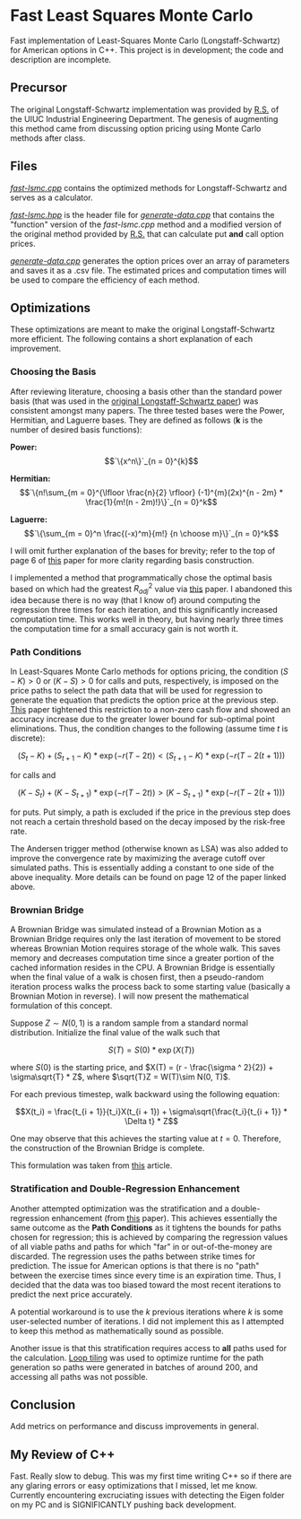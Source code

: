 # Fast Least Squares Monte Carlo
Fast implementation of Least-Squares Monte Carlo (Longstaff-Schwartz) for American options in C++. This project is in development; the code and description are incomplete.

## Precursor

The original Longstaff-Schwartz implementation was provided by [R.S.](https://rsree.ise.illinois.edu/Prof._R.S._Sreenivas_%28Main%29.html) of the UIUC Industrial Engineering Department. The genesis of augmenting this method came from discussing option pricing using Monte Carlo methods after class.

## Files
[*fast-lsmc.cpp*](https://github.com/colalb1/Fast-Least-Squares-Monte-Carlo/blob/main/fast-lsmc.cpp) contains the optimized methods for Longstaff-Schwartz and serves as a calculator.

[*fast-lsmc.hpp*](https://github.com/colalb1/Fast-Least-Squares-Monte-Carlo/blob/main/fast-lsmc.hpp) is the header file for [*generate-data.cpp*](https://github.com/colalb1/Fast-Least-Squares-Monte-Carlo/blob/main/generate-data.cpp) that contains the "function" version of the *fast-lsmc.cpp* method and a modified version of the original method provided by [R.S.](https://rsree.ise.illinois.edu/Prof._R.S._Sreenivas_%28Main%29.html) that can calculate put **and** call option prices.

[*generate-data.cpp*](https://github.com/colalb1/Fast-Least-Squares-Monte-Carlo/blob/main/generate-data.cpp) generates the option prices over an array of parameters and saves it as a .csv file. The estimated prices and computation times will be used to compare the efficiency of each method.

## Optimizations

These optimizations are meant to make the original Longstaff-Schwartz more efficient. The following contains a short explanation of each improvement.

### Choosing the Basis

After reviewing literature, choosing a basis other than the standard power basis (that was used in the [original Longstaff-Schwartz paper](https://people.math.ethz.ch/~hjfurrer/teaching/LongstaffSchwartzAmericanOptionsLeastSquareMonteCarlo.pdf)) was consistent amongst many papers. The three tested bases were the Power, Hermitian, and Laguerre bases. They are defined as follows (**k** is the number of desired basis functions):

**Power:** $$`\{x^n\}`_{n = 0}^{k}$$

**Hermitian:** $$`\{n!\sum_{m = 0}^{\lfloor \frac{n}{2} \rfloor} (-1)^{m}(2x)^{n - 2m} * \frac{1}{m!(n - 2m)!}\}`_{n = 0}^k$$

**Laguerre:** $$`\{\sum_{m = 0}^n \frac{(-x)^m}{m!} {n \choose m}\}`_{n = 0}^k$$

I will omit further explanation of the bases for brevity; refer to the top of page 6 of [this](https://jfin-swufe.springeropen.com/articles/10.1186/s40854-015-0019-0) paper for more clarity regarding basis construction.

I implemented a method that programmatically chose the optimal basis based on which had the greatest $R^2_{adj}$ value via [this](https://www.sciencedirect.com/science/article/pii/S0165188913000493) paper. I abandoned this idea because there is no way (that I know of) around computing the regression three times for each iteration, and this significantly increased computation time. This works well in theory, but having nearly three times the computation time for a small accuracy gain is not worth it.

### Path Conditions

In Least-Squares Monte Carlo methods for options pricing, the condition $(S - K) > 0$ or $(K - S) > 0$ for calls and puts, respectively, is imposed on the price paths to select the path data that will be used for regression to generate the equation that predicts the option price at the previous step. [This](https://www.sciencedirect.com/science/article/pii/S0165188913000493) paper tightened this restriction to a non-zero cash flow and showed an accuracy increase due to the greater lower bound for sub-optimal point eliminations. Thus, the condition changes to the following (assume time $t$ is discrete):

$$(S_{t} - K) + (S_{t + 1} - K) * \exp(-r(T - 2t)) < (S_{t + 1} - K) * \exp(-r(T - 2(t + 1)))$$

for calls and

$$(K - S_{t}) + (K - S_{t + 1}) * \exp(-r(T - 2t)) > (K - S_{t + 1}) * \exp(-r(T - 2(t + 1)))$$

for puts. Put simply, a path is excluded if the price in the previous step does not reach a certain threshold based on the decay imposed by the risk-free rate.

The Andersen trigger method (otherwise known as LSA) was also added to improve the convergence rate by maximizing the average cutoff over simulated paths. This is essentially adding a constant to one side of the above inequality. More details can be found on page 12 of the paper linked above.

### Brownian Bridge 

A Brownian Bridge was simulated instead of a Brownian Motion as a Brownian Bridge requires only the last iteration of movement to be stored whereas Brownian Motion requires storage of the whole walk. This saves memory and decreases computation time since a greater portion of the cached information resides in the CPU. A Brownian Bridge is essentially when the final value of a walk is chosen first, then a pseudo-random iteration process walks the process back to some starting value (basically a Brownian Motion in reverse). I will now present the mathematical formulation of this concept.

Suppose $Z\sim N(0, 1)$ is a random sample from a standard normal distribution. Initialize the final value of the walk such that 

$$S(T) = S(0) * \exp(X(T))$$

where $S(0)$ is the starting price, and $X(T) = (r - \frac{\sigma ^ 2}{2}) + \sigma\sqrt{T} * Z$, where $\sqrt{T}Z = W(T)\sim N(0, T)$.

For each previous timestep, walk backward using the following equation:

$$X(t_i) = \frac{t_{i + 1}}{t_i}X(t_{i + 1}) + \sigma\sqrt{\frac{t_i}{t_{i + 1}} * \Delta t} * Z$$

One may observe that this achieves the starting value at $t = 0$. Therefore, the construction of the Brownian Bridge is complete.

This formulation was taken from [this](http://www.diva-portal.org/smash/get/diva2:818128/FULLTEXT01.pdf) article.


### Stratification and Double-Regression Enhancement

Another attempted optimization was the stratification and a double-regression enhancement (from [this](https://www.sciencedirect.com/science/article/pii/S0165188913000493) paper). This achieves essentially the same outcome as the **Path Conditions** as it tightens the bounds for paths chosen for regression; this is achieved by comparing the regression values of all viable paths and paths for which "far" in or out-of-the-money are discarded. The regression uses the paths between strike times for prediction. The issue for American options is that there is no "path" between the exercise times since every time is an expiration time. Thus, I decided that the data was too biased toward the most recent iterations to predict the next price accurately. 

A potential workaround is to use the $k$ previous iterations where $k$ is some user-selected number of iterations. I did not implement this as I attempted to keep this method as mathematically sound as possible.

Another issue is that this stratification requires access to **all** paths used for the calculation. [Loop tiling](https://www.intel.com/content/www/us/en/developer/articles/technical/efficient-use-of-tiling.html) was used to optimize runtime for the path generation so paths were generated in batches of around $200$, and accessing all paths was not possible.


## Conclusion

Add metrics on performance and discuss improvements in general.

## My Review of C++
Fast. Really slow to debug. This was my first time writing C++ so if there are any glaring errors or easy optimizations that I missed, let me know. Currently encountering excruciating issues with detecting the Eigen folder on my PC and is SIGNIFICANTLY pushing back development.
